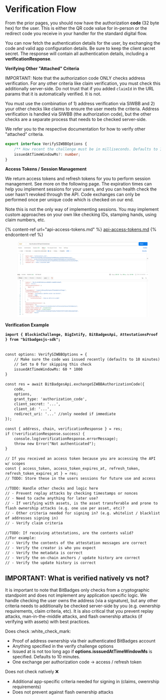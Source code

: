 # Verification Flow

From the prior pages, you should now have the authorization **code** (32 byte hex) for the user. This is either the QR code value for in-person or the redirect code you receive in your handler for the standard digital flow.

You can now fetch the authentication details for the user, by exchanging the code and valid app configuration details. Be sure to keep the client secret secret. The response will contain all authentication details, including a **verificationResponse**.

**Verifying Other "Attached" Criteria**

IMPORTANT: Note that the authorization code ONLY checks address verification. For any other criteria like claim verification, you must check this additionally server-side. Do not trust that if you added `claimId` in the URL params that it is automatically verified. It is not.

You must use the combination of 1) address verification via SIWBB and 2) your other checks like claims to ensure the user meets the criteria. Address verification is handled via SIWBB (the authorization code), but the other checks are a separate process that needs to be checked server-side.&#x20;

We refer you to the respective documentation for how to verify other "attached" criteria.

```typescript
export interface VerifySIWBBOptions {
    /** How recent the challenge must be in milliseconds. Defaults to 10 minutes. If 0, we will not check the time. */
    issuedAtTimeWindowMs?: number;
}
```

**Access Tokens / Session Management**

We return access tokens and refresh tokens for you to perform session management. See more on the following page. The expiration times can help you implement sessions for your users, and you can health check the user hasn't revoked through the API. Code exchanges can only be performed once per unique code which is checked on our end.

Note this is not the only way of implementing sessions. You may implement custom approaches on your own like checking IDs, stamping hands, using claim numbers, etc.

{% content-ref url="api-access-tokens.md" %}
[api-access-tokens.md](api-access-tokens.md)
{% endcontent-ref %}

<figure><img src="../../../.gitbook/assets/image (2) (1) (1) (1) (1) (1) (1) (1) (1) (1) (1) (1).png" alt=""><figcaption></figcaption></figure>

**Verification Example**

<pre class="language-tsx"><code class="lang-tsx"><strong>import { BlockinChallenge, BigIntify, BitBadgesApi, AttestationsProof } from "bitbadgesjs-sdk";
</strong>

const options: VerifySIWBBOptions = { 
    // Make sure the code was issued recently (defaults to 10 minutes) 
    // Set to 0 for skipping this check
    issuedAtTimeWindowMs: 60 * 1000
}

const res = await BitBadgesApi.exchangeSIWBBAuthorizationCode({ 
    code, 
    options,
    grant_type: 'authorization_code',
    client_secret: '...',
    client_id: '...',
    redirect_uri: '...' //only needed if immediate
});

const { address, chain, verificationResponse } = res;
if (!verificationResponse.success) {
    console.log(verificationResponse.errorMessage);    
    throw new Error("Not authenticated");
}

// If you received an access token because you are accessing the API w/ scopes
const { access_token, access_token_expires_at, refresh_token, refresh_token_expires_at } = res;
// TODO: Store these in the users sessions for future use and access

//TODO: Handle other checks and logic here
// - Prevent replay attacks by checking timestamps or nonces
// - Need to cache anything for later use?
// - If verifying with assets, is the asset transferable and prone to flash ownership attacks (e.g. one use per asset, etc)?
// - Other criteria needed for signing in? (e.g. whitelist / blacklist of addresses signing in)
// - Verify claim criteria

//TODO: If receiving attestations, are the contents valid? 
//For example:
// - Verify the contents of the attestation messages are correct
// - Verify the creator is who you expect
// - Verify the metadata is correct
// - Verify the on-chain anchors / update history are correct
// - Verify the update history is correct
</code></pre>

## **IMPORTANT: What is verified natively vs not?**

It is important to note that BitBadges only checks from a cryptographic standpoint and does not implement any application specific logic. We handle checking the user owns the address (via a signature), but any other criteria needs to additionally be checked server-side by you (e.g. ownership requirements, claim criteria, etc). It is also critical that you prevent replay attacks, man-in-the-middle attacks, and flash ownership attacks (if verifying with assets) with best practices.

Does check :white\_check\_mark:

* Proof of address ownership via their authenticated BitBadges account
* Anything specified in the verify challenge options
* Issued at is not too long ago if **options.isssuedAtTimeWindowMs** is specified. Defaults to 10 minutes.
* One exchange per authorization code -> access / refresh token

Does not check natively :x:

* Additional app-specific criteria needed for signing in (claims, owenrship requirements)
* Does not prevent against flash ownership attacks
